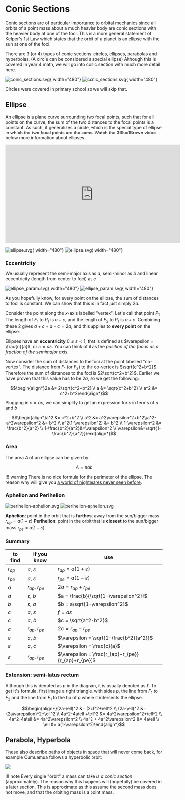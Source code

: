 # Conic Sections

Conic sections are of particular importance to orbital mechanics since all orbits of a point mass about a much heavier body
are conic sections with the heavier body at one of the foci. This is a more general statement of
Kelper's 1st Law which states that the orbit of a planet is an ellipse with the sun at one of the foci.

There are 3 (or 4) types of conic sections: circles, ellipses, parabolas and hyperbolas. (A circle can be considered a special ellipse)
Although this is covered in year 4 math, we will go into conic section with much more detail here.

![conic_sections.svg](../img/conic_sections.svg#only-light){ width="480"}
![conic_sections.svg](../img/conic_sections_dark.svg#only-dark){ width="480"}

Circles were covered in primary school so we will skip that.

## Ellipse

An ellipse is a plane curve surrounding two focal points, such that for all points on the curve, the sum of the two
distances to the focal points is a constant. As such, it generalizes a circle, which is the special type of ellipse in
which the two focal points are the same. Watch the 3Blue1Brown video below more information about ellipses.

<iframe width="560" height="315" src="https://www.youtube-nocookie.com/embed/pQa_tWZmlGs" title="YouTube video player" frameborder="0" allow="accelerometer; autoplay; clipboard-write; encrypted-media; gyroscope; picture-in-picture" allowfullscreen></iframe>

![ellipse.svg](../img/ellipse.svg#only-light){ width="480"}
![ellipse.svg](../img/ellipse_dark.svg#only-dark){ width="480"}

### Eccentricity

We usually represent the semi-major axis as $a$, semi-minor as $b$ and linear eccentricity (length from center to foci) as $c$

![ellipse_param.svg](../img/ellipse_param.svg#only-light){ width="480"}
![ellipse_param.svg](../img/ellipse_param_dark.svg#only-dark){ width="480"}

As you hopefully know, for every point on the ellipse, the sum of distances to foci is constant. We can show that this is in fact just simply $2a$.

Consider the point along the $x$-axis labelled "vertex". Let's call that point $P_1$ The length of $F_1$ to $P_1$ is $a-c$, and the length of $F_2$ to $P_1$ is $a+c$. Combining these 2 gives $a+c+a-c=2a$, and this applies to **every point** on the ellipse.

Ellipses have an **eccentricity** $0\leq\varepsilon<1$, that is defined as $\varepsilon = \frac{c}{a}$, or $c=a\varepsilon$. You can think of it as the _position of the focus as a fraction of the semimajor axis_.

Now consider the sum of distances to the foci at the point labelled "co-vertex". The distance from $F_1$ (or $F_2$) to the co-vertex is $\sqrt{c^2+b^2}$. Therefore the sum of distances to the foci is $2\sqrt{c^2+b^2}$. Earlier we have proven that this value has to be $2a$, so we get the following:

$$\begin{align*}2a &= 2\sqrt{c^2+b^2} \\ a &= \sqrt{c^2+b^2} \\ a^2 &= c^2+b^2\end{align*}$$

Plugging in $c=a\varepsilon$, we can simplify to get an expression for $\varepsilon$ in terms of $a$ and $b$

$$\begin{align*}a^2 &= c^2+b^2 \\ a^2 &= a^2\varepsilon^2+b^2\\a^2-a^2\varepsilon^2 &= b^2 \\ a^2(1-\varepsilon^2) &= b^2 \\ 1-\varepsilon^2 &= \frac{b^2}{a^2} \\ 1-\frac{b^2}{a^2}&=\varepsilon^2 \\ \varepsilon&=\sqrt{1-\frac{b^2}{a^2}}\end{align*}$$

### Area

The area $A$ of an ellipse can be given by:

$$ A = \pi a b$$

!!! warning
    There is no nice formula for the perimeter of the ellipse. The reason why will give you [a world of nightmares never seen before](https://www.youtube.com/watch?v=wc9H-apkH2M).

### Aphelion and Perihelion

![perihelion-aphelion.svg](../img/perihelion-aphelion.svg#only-light)
![perihelion-aphelion.svg](../img/perihelion-aphelion-dark.svg#only-dark)

**Aphelion**: point in the orbit that is **furthest** away from the sun/bigger mass $r_{ap} = a(1+\varepsilon)$
**Perihelion**: point in the orbit that is **closest** to the sun/bigger mass $r_{pe} = a(1-\varepsilon)$

### Summary

| to find       | if you know        | use                                                 |
| ------------- | ------------------ | --------------------------------------------------- |
| $r_{ap}$      | $a$, $\varepsilon$ | $r_{ap} = a(1+\varepsilon)$                         |
| $r_{pe}$      | $a$, $\varepsilon$ | $r_{pe} = a(1-\varepsilon)$                         |
| $a$           | $r_{ap}$, $r_{pe}$ | $2a = r_{ap}+r_{pe}$                                |
| $a$           | $\varepsilon$, $b$ | $a = \frac{b}{\sqrt{1-\varepsilon^2}}$              |
| $b$           | $\varepsilon$, $a$ | $b = a\sqrt{1-\varepsilon^2}$                       |
| $c$           | $a$, $\varepsilon$ | $f = a\varepsilon$                                  |
| $c$           | $a$, $b$           | $c = \sqrt{a^2-b^2}$                                |
| $c$           | $r_{ap}$, $r_{pe}$ | $2c = r_{ap}-r_{pe}$                                |
| $\varepsilon$ | $a$, $b$           | $\varepsilon = \sqrt{1-\frac{b^2}{a^2}}$            |
| $\varepsilon$ | $a$, $c$           | $\varepsilon = \frac{c}{a}$                         |
| $\varepsilon$ | $r_{ap}$, $r_{pe}$ | $\varepsilon = \frac{r_{ap}-r_{pe}}{r_{ap}+r_{pe}}$ |

### Extension: semi-latus rectum

Although this is denoted as $p$ in the diagram, it is usually denoted as $\ell$. To get it's formula, first image a right triangle, with sides $p$, the line from $F_1$ to $F_2$ and the line from $F_1$ to the tip of $p$ where it intersects the ellipse.

$$\begin{align*}(2a-\ell)^2 &= (2c)^2+\ell^2 \\ (2a-\ell)^2 &= (2a\varepsilon)^2+\ell^2 \\ 4a^2-4a\ell +\ell^2 &= 4a^2\varepsilon^2+\ell^2 \\ 4a^2-4a\ell &= 4a^2\varepsilon^2 \\ 4a^2 + 4a^2\varepsilon^2  &= 4a\ell \\ \ell &= a(1-\varepsilon^2)\end{align*}$$

## Parabola, Hyperbola

These also describe paths of objects in space that will never come back, for example Oumuamua follows a hyperbolic orbit:

![](../img/oumuamua_orbit.png)

!!! note
    Every single "orbit" a mass can take _is a conic section_ (approximately).
    The reason why this happens will (hopefully) be covered in a later section.
    This is approximate as this assume the second mass does not move, and that the orbiting mass is a point mass.
